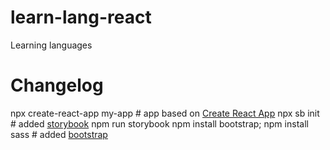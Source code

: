 # learn-lang-react
Learning languages

# Changelog
npx create-react-app my-app    # app based on [Create React App](https://github.com/facebook/create-react-app)
npx sb init   # added [storybook](https://storybook.js.org/docs/react/get-started/install)
    npm run storybook
npm install bootstrap; npm install sass    # added [bootstrap](https://create-react-app.dev/docs/adding-bootstrap)
